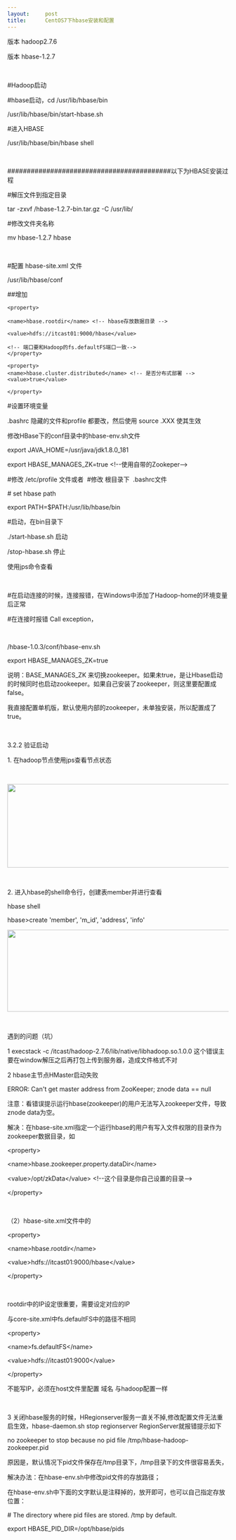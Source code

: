 ```yaml
---
layout:     post
title:      CentOS7下hbase安装和配置
---
```

<div id="article_content" class="article_content clearfix csdn-tracking-statistics" data-pid="blog" data-mod="popu_307" data-dsm="post">
								            <link rel="stylesheet" href="https://csdnimg.cn/release/phoenix/template/css/ck_htmledit_views-f76675cdea.css">
						<div class="htmledit_views" id="content_views">
                <p>版本 hadoop2.7.6</p>

<p>版本 hbase-1.2.7</p>

<p> </p>

<p>#Hadoop启动</p>

<p>#hbase启动，cd /usr/lib/hbase/bin</p>

<p>/usr/lib/hbase/bin/start-hbase.sh</p>

<p>#进入HBASE</p>

<p>/usr/lib/hbase/bin/hbase shell</p>

<p> </p>

<p>##########################################以下为HBASE安装过程</p>

<p>#解压文件到指定目录</p>

<p>tar -zxvf /hbase-1.2.7-bin.tar.gz -C /usr/lib/</p>

<p>#修改文件夹名称</p>

<p>mv hbase-1.2.7 hbase</p>

<p> </p>

<p>#配置 hbase-site.xml 文件</p>

<p>/usr/lib/hbase/conf</p>

<p>##增加</p>

<pre class="has">
<code>&lt;property&gt;

&lt;name&gt;hbase.rootdir&lt;/name&gt; &lt;!-- hbase存放数据目录 --&gt;

&lt;value&gt;hdfs://itcast01:9000/hbase&lt;/value&gt;

&lt;!-- 端口要和Hadoop的fs.defaultFS端口一致--&gt;
&lt;/property&gt;

&lt;property&gt;
&lt;name&gt;hbase.cluster.distributed&lt;/name&gt; &lt;!-- 是否分布式部署 --&gt;
&lt;value&gt;true&lt;/value&gt;

&lt;/property&gt;</code></pre>

<p>#设置环境变量</p>

<p>.bashrc 隐藏的文件和profile 都要改，然后使用 source .XXX 使其生效</p>

<p>修改HBase下的conf目录中的hbase-env.sh文件</p>

<p>export JAVA_HOME=/usr/java/jdk1.8.0_181</p>

<p>export HBASE_MANAGES_ZK=true &lt;!--使用自带的Zookeper--&gt;</p>

<p>#修改 /etc/profile 文件或者  #修改 根目录下  .bashrc文件</p>

<p># set hbase path</p>

<p>export PATH=$PATH:/usr/lib/hbase/bin</p>

<p>#启动，在bin目录下</p>

<p>./start-hbase.sh 启动</p>

<p>/stop-hbase.sh 停止</p>

<p>使用jps命令查看</p>

<p> </p>

<p>#在启动连接的时候，连接报错，在Windows中添加了Hadoop-home的环境变量后正常</p>

<p>#在连接时报错 Call exception，</p>

<p> </p>

<p>/hbase-1.0.3/conf/hbase-env.sh</p>

<p>export HBASE_MANAGES_ZK=true</p>

<p>说明：BASE_MANAGES_ZK 来切换zookeeper。如果未true，是让Hbase启动的时候同时也启动zookeeper。如果自己安装了zookeeper，则这里要配置成false。</p>

<p>我直接配置单机版，默认使用内部的zookeeper，未单独安装，所以配置成了true。</p>

<p> </p>

<p>3.2.2 验证启动</p>

<p>1. 在hadoop节点使用jps查看节点状态</p>

<p> </p>

<p><img alt="" class="has" height="190" src="https://img-blog.csdn.net/20181014174228496?watermark/2/text/aHR0cHM6Ly9ibG9nLmNzZG4ubmV0L2xpbWluZ2NhaTE2OA==/font/5a6L5L2T/fontsize/400/fill/I0JBQkFCMA==/dissolve/70" width="654"></p>

<p> </p>

<p>2. 进入hbase的shell命令行，创建表member并进行查看</p>

<p>hbase shell</p>

<p>hbase&gt;create 'member', 'm_id', 'address', 'info'</p>

<p><img alt="" class="has" height="186" src="https://img-blog.csdn.net/20181014174458783?watermark/2/text/aHR0cHM6Ly9ibG9nLmNzZG4ubmV0L2xpbWluZ2NhaTE2OA==/font/5a6L5L2T/fontsize/400/fill/I0JBQkFCMA==/dissolve/70" width="516"></p>

<p> </p>

<p>遇到的问题（坑）</p>

<p>1 execstack -c /itcast/hadoop-2.7.6/lib/native/libhadoop.so.1.0.0 这个错误主要在window解压之后再打包上传到服务器，造成文件格式不对</p>

<p>2 hbase主节点HMaster启动失败</p>

<p>ERROR: Can't get master address from ZooKeeper; znode data == null</p>

<p>注意：看错误提示运行hbase(zookeeper)的用户无法写入zookeeper文件，导致znode data为空。</p>

<p>解决：在hbase-site.xml指定一个运行hbase的用户有写入文件权限的目录作为zookeeper数据目录，如</p>

<p>&lt;property&gt;</p>

<p>&lt;name&gt;hbase.zookeeper.property.dataDir&lt;/name&gt;</p>

<p>&lt;value&gt;/opt/zkData&lt;/value&gt; &lt;!--这个目录是你自己设置的目录--&gt;</p>

<p>&lt;/property&gt;</p>

<p> </p>

<p>（2）hbase-site.xml文件中的</p>

<p>&lt;property&gt;</p>

<p>&lt;name&gt;hbase.rootdir&lt;/name&gt;</p>

<p>&lt;value&gt;hdfs://itcast01:9000/hbase&lt;/value&gt;</p>

<p>&lt;/property&gt;</p>

<p> </p>

<p>rootdir中的IP设定很重要，需要设定对应的IP</p>

<p>与core-site.xml中fs.defaultFS中的路径不相同</p>

<p>&lt;property&gt;</p>

<p>&lt;name&gt;fs.defaultFS&lt;/name&gt;</p>

<p>&lt;value&gt;hdfs://itcast01:9000&lt;/value&gt;</p>

<p>&lt;/property&gt;</p>

<p>不能写IP，必须在host文件里配置 域名 与hadoop配置一样</p>

<p> </p>

<p>3 关闭hbase服务的时候，HRegionserver服务一直关不掉,修改配置文件无法重启生效，hbase-daemon.sh stop regionserver RegionServer就报错提示如下</p>

<p>no zookeeper to stop because no pid file /tmp/hbase-hadoop-zookeeper.pid</p>

<p>原因是，默认情况下pid文件保存在/tmp目录下，/tmp目录下的文件很容易丢失，</p>

<p>解决办法：在hbase-env.sh中修改pid文件的存放路径；</p>

<p>在hbase-env.sh中下面的文字默认是注释掉的，放开即可，也可以自己指定存放位置：</p>

<p># The directory where pid files are stored. /tmp by default.</p>

<p>export HBASE_PID_DIR=/opt/hbase/pids</p>

<p> </p>

<p> </p>            </div>
                </div>